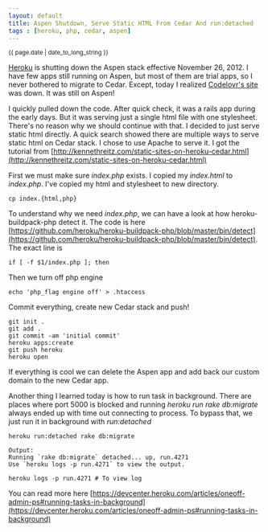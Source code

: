 ```yaml
---
layout: default
title: Aspen Shutdown, Serve Static HTML From Cedar And run:detached
tags : [heroku, php, cedar, aspen]
---
```

<p><small>{{ page.date | date_to_long_string }}</small></p>

[Heroku](http://heroku.com) is shutting down the Aspen stack effective November 26, 2012. I have few apps still running on Aspen, but most of them are trial apps, so I never bothered to migrate to Cedar. Except, today I realized [Codelovr's site](http://codelovr.com) was down. It was still on Aspen!

I quickly pulled down the code. After quick check, it was a rails app during the early days. But it was serving just a single html file with one stylesheet. There's no reason why we should continue with that. I decided to just serve static html directly. A quick search showed there are multiple ways to serve static html on Cedar stack. I chose to use Apache to serve it. I got the tutorial from [http://kennethreitz.com/static-sites-on-heroku-cedar.html](http://kennethreitz.com/static-sites-on-heroku-cedar.html)

First we must make sure *index.php* exists. I copied my *index.html* to *index.php*. I've copied my html and stylesheet to new directory.

    cp index.{html,php}
    
To understand why we need *index.php*, we can have a look at how heroku-buildpack-php detect it. The code is here [https://github.com/heroku/heroku-buildpack-php/blob/master/bin/detect](https://github.com/heroku/heroku-buildpack-php/blob/master/bin/detect). The exact line is

    if [ -f $1/index.php ]; then
    
Then we turn off php engine

    echo 'php_flag engine off' > .htaccess
    
Commit everything, create new Cedar stack and push!

    git init . 
    git add .
    git commit -am 'initial commit'
    heroku apps:create 
    git push heroku
    heroku open
    
If everything is cool we can delete the Aspen app and add back our custom domain to the new Cedar app.

Another thing I learned today is how to run task in background. There are places where port 5000 is blocked and running *heroku run rake db:migrate* always ended up with time out connecting to process. To bypass that, we just run it in background with *run:detached*

    heroku run:detached rake db:migrate
    
    Output:
    Running `rake db:migrate` detached... up, run.4271
    Use `heroku logs -p run.4271` to view the output.
    
    heroku logs -p run.4271 # To view log
    
You can read more here [https://devcenter.heroku.com/articles/oneoff-admin-ps#running-tasks-in-background](https://devcenter.heroku.com/articles/oneoff-admin-ps#running-tasks-in-background)
    
